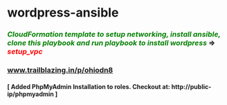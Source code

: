 # wordpress-ansible
<h3> <i style="color:green">CloudFormation template to setup networking, install ansible, clone this playbook and run playbook to install wordpress</i> => <em style="color:red">setup_vpc</em></h3> 

<h3><a href="http://www.trailblazing.in/p/ohiodn8" target="_blank">www.trailblazing.in/p/ohiodn8</a></h3>

<h4>[ Added PhpMyAdmin Installation to roles. Checkout at: http://public-ip/phpmyadmin ]</h4>
